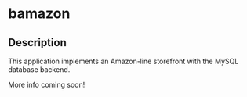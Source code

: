 # bamazon

## Description

This application implements an Amazon-line storefront with the MySQL database backend. 

More info coming soon!